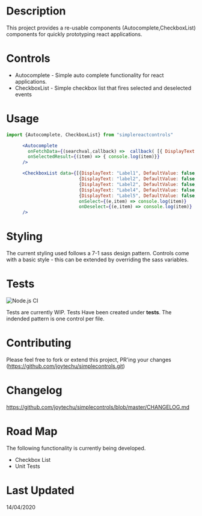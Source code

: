 # Description
This project provides a re-usable components (Autocomplete,CheckboxList) components for quickly prototyping react applications.

# Controls
- Autocomplete - Simple auto complete functionality for react applications.
- CheckboxList - Simple checkbox list that fires selected and deselected events

# Usage

```jsx
import {Autocomplete, CheckboxList} from "simplereactcontrols"
```

```jsx
      <Autocomplete 
        onFetchData={(searchval,callback) =>  callback( [{ DisplayText: "Your AutoComplete Result", SomeProperty: "Random Prop" }])} 
        onSelectedResult={(item) => { console.log(item)}}
      />
```

```jsx
      <CheckboxList data={[{DisplayText: "Label1", DefaultValue: false, Value: 2},
                           {DisplayText: "label2", DefaultValue: false, Value: 1}, 
                           {DisplayText: "Label2", DefaultValue: false, Value: 2},
                           {DisplayText: "Label4", DefaultValue: false, Value: 3},
                           {DisplayText: "Label5", DefaultValue: false, Value: 2}]}
                           onSelect={(e,item) => console.log(item)} 
                           onDeselect={(e,item) => console.log(item)} 
      />
```


# Styling
The current styling used follows a 7-1 sass design pattern. Controls come with a basic style - this can be extended by overriding the sass variables.

# Tests
![Node.js CI](https://github.com/joytechu/simplecontrols/workflows/Node.js%20CI/badge.svg)

Tests are currently WIP. Tests Have been created under __tests__. The indended pattern is one control per file.

# Contributing
Please feel free to fork or extend this project, PR'ing your changes (https://github.com/joytechu/simplecontrols.git)

# Changelog
https://github.com/joytechu/simplecontrols/blob/master/CHANGELOG.md

# Road Map
The following functionality is currently being developed.
- Checkbox List
- Unit Tests

# Last Updated
14/04/2020
